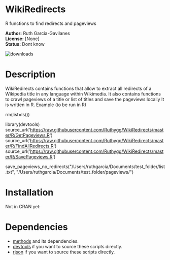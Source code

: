 WikiRedirects
=========

R functions to find redirects and pageviews 

__Author:__ Ruth Garcia-Gavilanes<br/> 
__License:__ [None]<br/> 
__Status:__ Dont know

![downloads](http://cranlogs.r-pkg.org/badges/grand-total/WikidataR)

Description
======
WikiRedirects contains functions that allow to extract all redirects of a Wikipedia title in any language within Wikimedia. 
It also contains functions to crawl pageviews of a title or list of titles and save  the pageviews locally
It is written in R.
Example (to be run in R)

rm(list=ls())

library(devtools)
source_url('https://raw.githubusercontent.com/Ruthygg/WikiRedirects/master/R/GetPageviews.R')
source_url('https://raw.githubusercontent.com/Ruthygg/WikiRedirects/master/R/FindAllRedirects.R')
source_url('https://raw.githubusercontent.com/Ruthygg/WikiRedirects/master/R/SavePageviews.R')

save_pageviews_no_redirects("/Users/ruthgarcia/Documents/test_folder/list.txt", "/Users/ruthgarcia/Documents/test_folder/pageviews/")




Installation
======

Not in CRAN yet:

    
    
Dependencies
======
* [methods](http://cran.r-project.org/web/packages/methods/index.html) and its dependencies.
* [devtools](http://cran.r-project.org/web/packages/devtools/index.html) if you want to source these scripts directly.
* [rjson](http://cran.r-project.org/web/packages/rjson/index.html) if you want to source these scripts directly.
